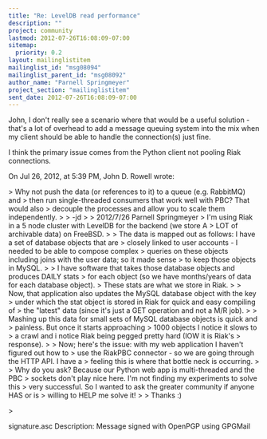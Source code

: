 ```yaml
---
title: "Re: LevelDB read performance"
description: ""
project: community
lastmod: 2012-07-26T16:08:09-07:00
sitemap:
  priority: 0.2
layout: mailinglistitem
mailinglist_id: "msg08094"
mailinglist_parent_id: "msg08092"
author_name: "Parnell Springmeyer"
project_section: "mailinglistitem"
sent_date: 2012-07-26T16:08:09-07:00
---
```



John, I don't really see a scenario where that would be a useful solution - 
that's a lot of overhead to add a message queuing system into the mix when my 
client should be able to handle the connection(s) just fine.

I think the primary issue comes from the Python client not pooling Riak 
connections.

On Jul 26, 2012, at 5:39 PM, John D. Rowell wrote:

&gt; Why not push the data (or references to it) to a queue (e.g. RabbitMQ) and 
&gt; then run single-threaded consumers that work well with PBC? That would also 
&gt; decouple the processes and allow you to scale them independently.
&gt; 
&gt; -jd
&gt; 
&gt; 2012/7/26 Parnell Springmeyer 
&gt; I'm using Riak in a 5 node cluster with LevelDB for the backend (we store A 
&gt; LOT of archivable data) on FreeBSD.
&gt; 
&gt; The data is mapped out as follows: I have a set of database objects that are 
&gt; closely linked to user accounts - I needed to be able to compose complex 
&gt; queries on these objects including joins with the user data; so it made sense 
&gt; to keep those objects in MySQL.
&gt; 
&gt; I have software that takes those database objects and produces DAILY stats 
&gt; for each object (so we have months/years of data for each database object). 
&gt; These stats are what we store in Riak.
&gt; 
&gt; Now, that application also updates the MySQL database object with the key 
&gt; under which the stat object is stored in Riak for quick and easy compiling of 
&gt; the "latest" data (since it's just a GET operation and not a M/R job).
&gt; 
&gt; Mashing up this data for small sets of MySQL database objects is quick and 
&gt; painless. But once it starts approaching &gt; 1000 objects I notice it slows to 
&gt; a crawl and i notice Riak being pegged pretty hard (IOW it is Riak's 
&gt; response).
&gt; 
&gt; Now; here's the issue: with my web application I haven't figured out how to 
&gt; use the RiakPBC connector - so we are going through the HTTP API. I have a 
&gt; feeling this is where that bottle neck is occurring.
&gt; 
&gt; Why do you ask? Because our Python web app is multi-threaded and the PBC 
&gt; sockets don't play nice here. I'm not finding my experiments to solve this 
&gt; very successful. So I wanted to ask the greater community if anyone HAS or is 
&gt; willing to HELP me solve it!
&gt; 
&gt; Thanks :)
 
&gt; 

signature.asc
Description: Message signed with OpenPGP using GPGMail
